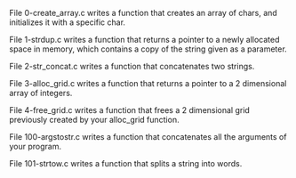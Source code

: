 File 0-create_array.c writes a function that creates an array of chars, and initializes it with a specific char.

File 1-strdup.c writes a function that returns a pointer to a newly allocated space in memory, which contains a copy of the string given as a parameter.

File 2-str_concat.c writes a function that concatenates two strings.

File 3-alloc_grid.c writes a function that returns a pointer to a 2 dimensional array of integers.

File 4-free_grid.c writes a function that frees a 2 dimensional grid previously created by your alloc_grid function.

File 100-argstostr.c writes a function that concatenates all the arguments of your program.

File 101-strtow.c writes a function that splits a string into words.
